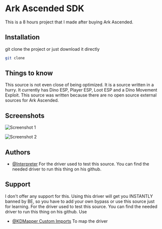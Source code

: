 
# Ark Ascended SDK

This is a 8 hours project that I made after buying Ark Ascended.


## Installation

git clone the project or just download it directly

```bash
git clone
```
    
## Things to know

This source is not even close of being optimized. It is a source written in a hurry. It currently has Dino ESP, Player ESP, Loot ESP and a Dino Movement Exploit.
This source was written because there are no open source external sources for Ark Ascended.

## Screenshots

![Screenshot 1](https://cdn.discordapp.com/attachments/1320004380375908416/1332005345190608938/image.png?ex=6793ae25&is=67925ca5&hm=bae3adb8d07ffb7b9ae190b78989cd8988612e986cc5501e4591537a2b8678b9&)

![Screenshot 2](https://cdn.discordapp.com/attachments/1320004380375908416/1332005477659312252/image.png?ex=6793ae45&is=67925cc5&hm=a77c8c6cd15e84304b1a0e8239fa1ec63d304909526a55d99ca2120c0c1cbf44&)



## Authors

- [@Interpreter](https://github.com/paidtoomuch/hv.sol-fortnite/tree/main/fortnite-driver)
For the driver used to test this source. You can find the needed driver to run this thing on his github.


## Support

I don't offer any support for this. Using this driver will get you INSTANTLY banned by BE, so you have to add your own bypass or use this source just for learning.
For the driver used to test this source. You can find the needed driver to run this thing on his github.
Use 
- [@KDMapper Custom Imports]([https://github.com/paidtoomuch/hv.sol-fortnite/tree/main/fortnite-driver](https://github.com/CRiQSCLAN/KDMapper))
To map the driver


